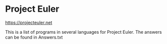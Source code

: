 # Project Euler

https://projecteuler.net

This is a list of programs in several languages for Project Euler.
The answers can be found in Answers.txt